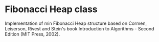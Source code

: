# Fibonacci Heap class

Implementation of min Fibonacci Heap structure based on Cormen, Leiserson, Rivest and Stein's book Introduction to Algorithms - Second Edition (MIT Press, 2002).
